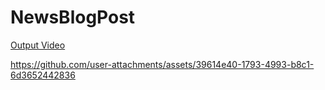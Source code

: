 # NewsBlogPost

<a href="https://imgur.com/D74f6KQ"> Output Video </a>


https://github.com/user-attachments/assets/39614e40-1793-4993-b8c1-6d3652442836

